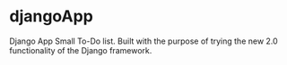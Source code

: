 # djangoApp
Django App
Small To-Do list. Built with the purpose of trying the new 2.0 functionality of the Django framework.
